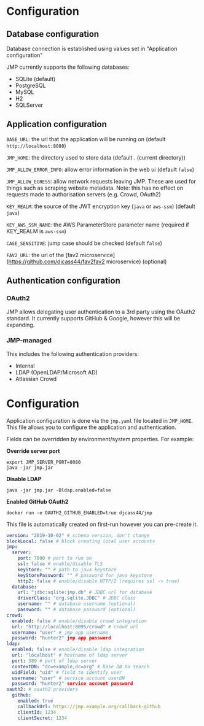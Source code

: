 # Configuration

## Database configuration

Database connection is established using values set in "Application configuration"

JMP currently supports the following databases:
* SQLite (default)
* PostgreSQL
* MySQL
* H2
* SQLServer

## Application configuration

`BASE_URL`: the url that the application will be running on (default `http://localhost:8080`)

`JMP_HOME`: the directory used to store data (default . (current directory))

`JMP_ALLOW_ERROR_INFO`: allow error information in the web ui (default `false`)

`JMP_ALLOW_EGRESS`: allow network requests leaving JMP. These are used for things such as scraping website metadata.
Note: this has no effect on requests made to authorisation servers (e.g. Crowd, OAuth2)

`KEY_REALM`: the source of the JWT encryption key (`java` or `aws-ssm`) (default `java`)

`KEY_AWS_SSM_NAME`: the AWS ParameterStore parameter name (required if KEY_REALM is `aws-ssm`)

`CASE_SENSITIVE`: jump case should be checked (default `false`)

`FAV2_URL`: the url of the [fav2 microservice](https://github.com/djcass44/fav2fav2 microservice) (optional)

## Authentication configuration

### OAuth2

JMP allows delegating user authentication to a 3rd party using the OAuth2 standard.
It currently supports GitHub & Google, however this will be expanding.

### JMP-managed

This includes the following authentication providers:

* Internal
* LDAP (OpenLDAP/Microsoft AD)
* Atlassian Crowd

# Configuration

Application configuration is done via the `jmp.yaml` file located in `JMP_HOME`.
This file allows you to configure the application and authentication.

Fields can be overridden by environment/system properties. For example:

**Override server port**
```shell script
export JMP_SERVER_PORT=8080
java -jar jmp.jar
```

**Disable LDAP**
```shell script
java -jar jmp.jar -Dldap.enabled=false
```

**Enabled GitHub OAuth2**
```shell script
docker run -e OAUTH2_GITHUB_ENABLED=true djcass44/jmp
```

This file is automatically created on first-run however you can pre-create it.

```yaml
version: "2019-10-02" # schema version, don't change
blockLocal: false # block creating local user accounts
jmp:
  server:
    port: 7000 # port to run on
    ssl: false # enable/disable TLS
    keyStore: "" # path to java keystore
    keyStorePassword: "" # password for java keystore
    http2: false # enable/disable HTTP/2 (requires ssl -> true)
  database:
    url: "jdbc:sqlite:jmp.db" # JDBC url for database
    driverClass: "org.sqlite.JDBC" # JDBC class
    username: "" # database username (optional)
    password: "" # database password (optional)
crowd:
  enabled: false # enable/disable crowd integration
  url: "http://localhost:8095/crowd" # crowd url
  username: "user" # jmp app username
  password: "hunter2" jmp app password
ldap:
  enabled: false # enable/disable ldap integration
  url: "localhost" # hostname of ldap server
  port: 389 # port of ldap server
  contextDN: "dc=example,dc=org" # base DN to search
  uidField: "uid" # field to identify user
  username: "user" # service account userDN
  password: "hunter2" service account password
oauth2: # oauth2 providers
  github:
    enabled: true
    callbackUrl: https://jmp.example.org/callback-github
    clientId: 1234
    clientSecret: 1234
```